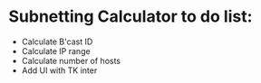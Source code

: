 # Subnetting Calculator to do list:
- Calculate B'cast ID
- Calculate IP range
- Calculate number of hosts
- Add UI with TK inter
